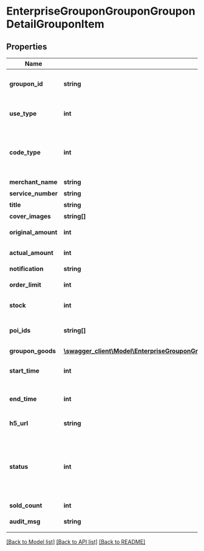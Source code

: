 # EnterpriseGrouponGrouponGrouponDetailGrouponItem

## Properties
Name | Type | Description | Notes
------------ | ------------- | ------------- | -------------
**groupon_id** | **string** | 团购活动Id，审核失败修改用 | [optional] 
**use_type** | **int** | * 团购使用方式   * 1: 到店核销 | 
**code_type** | **int** | * 券码生成的方式   * 1: 系统生成   * 2: 自定义上传 | [default to ENTERPRISE_GROUPON_GROUPON_GROUPON_DETAIL_CODE_TYPE.1]
**merchant_name** | **string** | 商户名称 | 
**service_number** | **string** | 联系电话 | 
**title** | **string** | 卡券标题 | 
**cover_images** | **string[]** | 封面图 | 
**original_amount** | **int** | 原价(单位分) | 
**actual_amount** | **int** | 实际金额(单位分) | 
**notification** | **string** | 团购须知 | 
**order_limit** | **int** | 单用户购买数量上限 | 
**stock** | **int** | 团购活动库存总数 | 
**poi_ids** | **string[]** | * 绑定的POI 列表 默认展示全部门店 | [optional] 
**groupon_goods** | [**\swagger_client\Model\EnterpriseGrouponGrouponGrouponDetailGrouponItemGrouponGoods[]**](EnterpriseGrouponGrouponGrouponDetailGrouponItemGrouponGoods.md) | 团购商品 | 
**start_time** | **int** | * 活动开始时间 unix time | 
**end_time** | **int** | * 活动截止时间 unix time | 
**h5_url** | **string** | 团购活动详情页链接 | 
**status** | **int** | * 活动状态 创建时可以忽略  * 1：有效  * 2：审核中  * 3：审核失败  * 4：中止 | [optional] 
**sold_count** | **int** | 已售出数量 | [optional] 
**audit_msg** | **string** | 审核失败原因 | [optional] 

[[Back to Model list]](../README.md#documentation-for-models) [[Back to API list]](../README.md#documentation-for-api-endpoints) [[Back to README]](../README.md)

